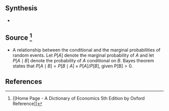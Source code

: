 ## Synthesis
- 
## Source [^1]
- A relationship between the conditional and the marginal probabilities of random events. Let $P[A]$ denote the marginal probability of $A$ and let $P[A \mid B]$ denote the probability of $A$ conditional on $B$. Bayes theorem states that $P[A \mid B]=P[B \mid A] \times P[A] / P[B]$, given $\mathrm{P}[\mathrm{B}]>0$.
## References

[^1]: [[Home Page - A Dictionary of Economics 5th Edition by Oxford Reference]]